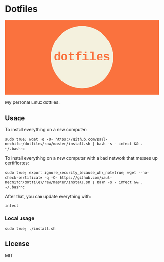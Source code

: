 # Dotfiles

![cover](screenshot.png)

My personal Linux dotfiles.

## Usage

To install everything on a new computer:

    sudo true; wget -q -O- https://github.com/paul-nechifor/dotfiles/raw/master/install.sh | bash -s - infect && . ~/.bashrc

To install everything on a new computer with a bad network that messes up
certificates:

    sudo true; export ignore_security_because_why_not=true; wget --no-check-certificate -q -O- https://github.com/paul-nechifor/dotfiles/raw/master/install.sh | bash -s - infect && . ~/.bashrc

After that, you can update everything with:

    infect

### Local usage

    sudo true; ./install.sh

## License

MIT

